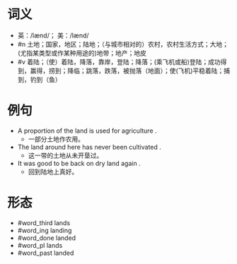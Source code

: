# 词义
- 英：/lænd/； 美：/lænd/
- #n 土地；国家，地区；陆地；（与城市相对的）农村，农村生活方式；大地；(尤指某类型或作某种用途的)地带；地产；地皮
- #v 着陆；（使）着陆，降落，靠岸，登陆；降落；(乘飞机或船)登陆；成功得到，赢得，捞到；降临；跳落，跌落，被抛落（地面）；使(飞机)平稳着陆；捕到，钓到（鱼）
# 例句
- A proportion of the land is used for agriculture .
	- 一部分土地作农用。
- The land around here has never been cultivated .
	- 这一带的土地从未开垦过。
- It was good to be back on dry land again .
	- 回到陆地上真好。
# 形态
- #word_third lands
- #word_ing landing
- #word_done landed
- #word_pl lands
- #word_past landed
